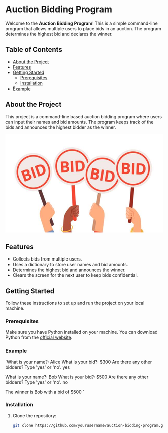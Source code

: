# Auction Bidding Program

Welcome to the **Auction Bidding Program**! This is a simple command-line program that allows multiple users to place bids in an auction. The program determines the highest bid and declares the winner.

## Table of Contents

- [About the Project](#about-the-project)
- [Features](#features)
- [Getting Started](#getting-started)
  - [Prerequisites](#prerequisites)
  - [Installation](#installation)
- [Example](#example)



## About the Project

This project is a command-line based auction bidding program where users can input their names and bid amounts. The program keeps track of the bids and announces the highest bidder as the winner.

![Auction Bidding Program Screenshot](bids.jpg)

## Features

- Collects bids from multiple users.
- Uses a dictionary to store user names and bid amounts.
- Determines the highest bid and announces the winner.
- Clears the screen for the next user to keep bids confidential.

## Getting Started

Follow these instructions to set up and run the project on your local machine.

### Prerequisites

Make sure you have Python installed on your machine. You can download Python from the [official website](https://www.python.org/).

### Example

`What is your name?: Alice
What is your bid?: $300
Are there any other bidders? Type 'yes' or 'no'.
yes

What is your name?: Bob
What is your bid?: $500
Are there any other bidders? Type 'yes' or 'no'.
no

The winner is Bob with a bid of $500
`
### Installation

1. Clone the repository:
   ```sh
   git clone https://github.com/yourusername/auction-bidding-program.git
